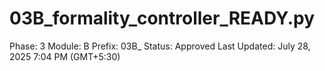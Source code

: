 # 03B_formality_controller_READY.py

Phase: 3
Module: B
Prefix: 03B_
Status: Approved
Last Updated: July 28, 2025 7:04 PM (GMT+5:30)